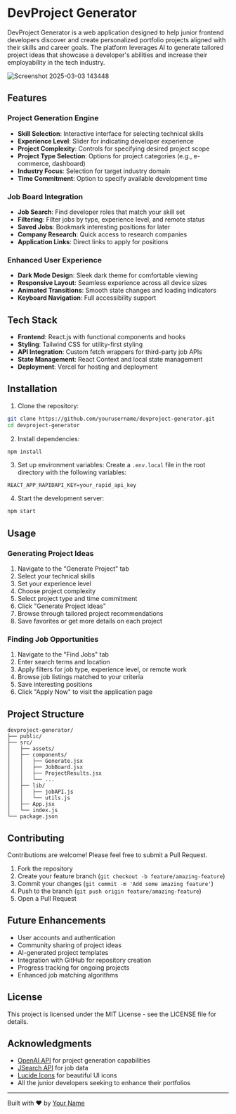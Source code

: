 # DevProject Generator

DevProject Generator is a web application designed to help junior frontend developers discover and create personalized portfolio projects aligned with their skills and career goals. The platform leverages AI to generate tailored project ideas that showcase a developer's abilities and increase their employability in the tech industry.

![Screenshot 2025-03-03 143448](https://github.com/user-attachments/assets/1bedcd6b-4ec9-4e2d-a169-7a45cfd5c67e)

## Features

### Project Generation Engine
- **Skill Selection**: Interactive interface for selecting technical skills
- **Experience Level**: Slider for indicating developer experience
- **Project Complexity**: Controls for specifying desired project scope
- **Project Type Selection**: Options for project categories (e.g., e-commerce, dashboard)
- **Industry Focus**: Selection for target industry domain
- **Time Commitment**: Option to specify available development time

### Job Board Integration
- **Job Search**: Find developer roles that match your skill set
- **Filtering**: Filter jobs by type, experience level, and remote status
- **Saved Jobs**: Bookmark interesting positions for later
- **Company Research**: Quick access to research companies
- **Application Links**: Direct links to apply for positions

### Enhanced User Experience
- **Dark Mode Design**: Sleek dark theme for comfortable viewing
- **Responsive Layout**: Seamless experience across all device sizes
- **Animated Transitions**: Smooth state changes and loading indicators
- **Keyboard Navigation**: Full accessibility support

## Tech Stack

- **Frontend**: React.js with functional components and hooks
- **Styling**: Tailwind CSS for utility-first styling
- **API Integration**: Custom fetch wrappers for third-party job APIs
- **State Management**: React Context and local state management
- **Deployment**: Vercel for hosting and deployment

## Installation

1. Clone the repository:
```bash
git clone https://github.com/yourusername/devproject-generator.git
cd devproject-generator
```

2. Install dependencies:
```bash
npm install
```

3. Set up environment variables:
Create a `.env.local` file in the root directory with the following variables:
```
REACT_APP_RAPIDAPI_KEY=your_rapid_api_key
```

4. Start the development server:
```bash
npm start
```

## Usage

### Generating Project Ideas

1. Navigate to the "Generate Project" tab
2. Select your technical skills
3. Set your experience level
4. Choose project complexity
5. Select project type and time commitment
6. Click "Generate Project Ideas"
7. Browse through tailored project recommendations
8. Save favorites or get more details on each project

### Finding Job Opportunities

1. Navigate to the "Find Jobs" tab
2. Enter search terms and location
3. Apply filters for job type, experience level, or remote work
4. Browse job listings matched to your criteria
5. Save interesting positions
6. Click "Apply Now" to visit the application page

## Project Structure

```
devproject-generator/
├── public/
├── src/
│   ├── assets/
│   ├── components/
│   │   ├── Generate.jsx
│   │   ├── JobBoard.jsx
│   │   ├── ProjectResults.jsx
│   │   └── ...
│   ├── lib/
│   │   ├── jobAPI.js
│   │   └── utils.js
│   ├── App.jsx
│   └── index.js
└── package.json
```

## Contributing

Contributions are welcome! Please feel free to submit a Pull Request.

1. Fork the repository
2. Create your feature branch (`git checkout -b feature/amazing-feature`)
3. Commit your changes (`git commit -m 'Add some amazing feature'`)
4. Push to the branch (`git push origin feature/amazing-feature`)
5. Open a Pull Request

## Future Enhancements

- User accounts and authentication
- Community sharing of project ideas
- AI-generated project templates
- Integration with GitHub for repository creation
- Progress tracking for ongoing projects
- Enhanced job matching algorithms

## License

This project is licensed under the MIT License - see the LICENSE file for details.

## Acknowledgments

- [OpenAI API](https://openai.com/api/) for project generation capabilities
- [JSearch API](https://rapidapi.com/letscrape-6bRBa3QguO5/api/jsearch) for job data
- [Lucide Icons](https://lucide.dev/) for beautiful UI icons
- All the junior developers seeking to enhance their portfolios

---

Built with ❤️ by [Your Name](https://github.com/yourusername)
